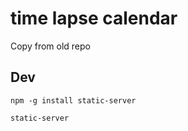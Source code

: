 
# time lapse calendar

Copy from old repo

## Dev

```shell
npm -g install static-server
```

```shell
static-server